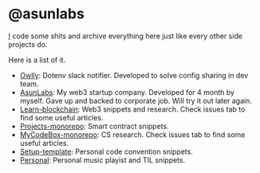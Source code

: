# @asunlabs

[I](https://github.com/developerasun) code some shits and archive everything here just like every other side projects do.

Here is a list of it.

- [Owlly](https://github.com/asunlabs/owlly): Dotenv slack notifier. Developed to solve config sharing in dev team.
- [AsunLabs](https://github.com/asunlabs/asunlabs): My web3 startup company. Developed for 4 month by myself. Gave up and backed to corporate job. Will try it out later again.
- [Learn-blockchain](https://github.com/asunlabs/learn-blockchain): Web3 snippets and research. Check issues tab to find some useful articles. 
- [Projects-monorepo](https://github.com/asunlabs/projects-monorepo): Smart contract snippets. 
- [MyCodeBox-monorepo](https://github.com/asunlabs/mycodebox-monorepo): CS research. Check issues tab to find some useful articles. 
- [Setup-template](https://github.com/asunlabs/setup-template): Personal code convention snippets.
- [Personal](https://github.com/asunlabs/personal): Personal music playist and TIL snippets.
